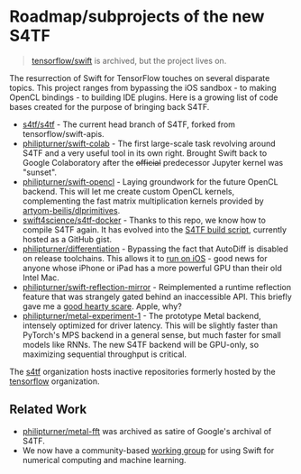 # Roadmap/subprojects of the new S4TF

> [tensorflow/swift](https://github.com/tensorflow/swift) is archived, but the project lives on.

The resurrection of Swift for TensorFlow touches on several disparate topics. This project ranges from bypassing the iOS sandbox - to making OpenCL bindings - to building IDE plugins. Here is a growing list of code bases created for the purpose of bringing back S4TF.<!--I am developing and maintaining all of this simultaneously, and can barely handle it alone. Any help is greatly appreciated!-->

- [s4tf/s4tf](https://github.com/s4tf/s4tf) - The current head branch of S4TF, forked from tensorflow/swift-apis.
- [philipturner/swift-colab](https://github.com/philipturner/swift-colab) - The first large-scale task revolving around S4TF and a very useful tool in its own right. Brought Swift back to Google Colaboratory after the <s>official</s> predecessor Jupyter kernel was "sunset".
- [philipturner/swift-opencl](https://github.com/philipturner/swift-opencl) - Laying groundwork for the future OpenCL backend. This will let me create custom OpenCL kernels, complementing the fast matrix multiplication kernels provided by [artyom-beilis/dlprimitives](https://github.com/artyom-beilis/dlprimitives).
- [swift4science/s4tf-docker](https://gitlab.com/swift4science/s4tf-docker) - Thanks to this repo, we know how to compile S4TF again. It has evolved into the [S4TF build script](https://gist.github.com/philipturner/7aa063af04277d463c14168275878511), currently hosted as a GitHub gist.
- [philipturner/differentiation](https://github.com/philipturner/differentiation) - Bypassing the fact that AutoDiff is disabled on release toolchains. This allows it to [run on iOS](https://github.com/philipturner/differentiation-ios-demo) - good news for anyone whose iPhone or iPad has a more powerful GPU than their old Intel Mac.
- [philipturner/swift-reflection-mirror](https://github.com/philipturner/swift-reflection-mirror) - Reimplemented a runtime reflection feature that was strangely gated behind an inaccessible API. This briefly gave me a [good hearty scare](https://forums.swift.org/t/the-future-of-reflective-programming-in-swift/54956/17). Apple, why?
- [philipturner/metal-experiment-1](https://github.com/philipturner/metal-experiment-1) - The prototype Metal backend, intensely optimized for driver latency. This will be slightly faster than PyTorch's MPS backend in a general sense, but much faster for small models like RNNs. The new S4TF backend will be GPU-only, so maximizing sequential throughput is critical.

The [s4tf](https://github.com/s4tf) organization hosts inactive repositories formerly hosted by the [tensorflow](https://github.com/tensorflow) organization.

## Related Work

- [philipturner/metal-fft](https://github.com/philipturner/metal-fft) was archived as satire of Google's archival of S4TF.
- We now have a community-based [working group](https://forums.swift.org/t/formalizing-a-numerical-ml-working-group/45553) for using Swift for numerical computing and machine learning.

